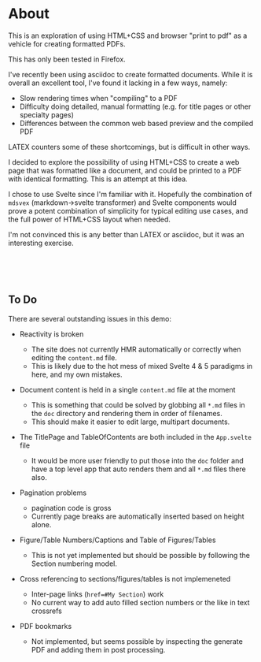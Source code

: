 
# About
This is an exploration of using HTML+CSS and browser "print to pdf" as a vehicle for creating formatted PDFs.

This has only been tested in Firefox.

I've recently been using asciidoc to create formatted documents.
While it is overall an excellent tool, I've found it lacking in a few ways, namely:
 * Slow rendering times when "compiling" to a PDF
 * Difficulty doing detailed, manual formatting (e.g. for title pages or other specialty pages)
 * Differences between the common web based preview and the compiled PDF

LATEX counters some of these shortcomings, but is difficult in other ways.

I decided to explore the possibility of using HTML+CSS to create a web page that was formatted like a document, and could be printed to a PDF with identical formatting.
This is an attempt at this idea.

I chose to use Svelte since I'm familiar with it.
Hopefully the combination of `mdsvex` (markdown->svelte transformer) and Svelte components would prove a potent combination of simplicity for typical editing use cases, and the full power of HTML+CSS layout when needed.

I'm not convinced this is any better than LATEX or asciidoc, but it was an interesting exercise.

<br/>
<br/>
<br/>

## To Do
There are several outstanding issues in this demo:
 * Reactivity is broken
    * The site does not currently HMR automatically or correctly when editing the `content.md` file.
    * This is likely due to the hot mess of mixed Svelte 4 & 5 paradigms in here, and my own mistakes.
 * Document content is held in a single `content.md` file at the moment
    * This is something that could be solved by globbing all `*.md` files in the `doc` directory and rendering them in order of filenames.
    * This should make it easier to edit large, multipart documents.
 * The TitlePage and TableOfContents are both included in the `App.svelte` file
    * It would be more user friendly to put those into the `doc` folder and have a top level app that auto renders them and all `*.md` files there also.
 

 
 * Pagination problems 
   * pagination code is gross
   * Currently page breaks are automatically inserted based on height alone.
 * Figure/Table Numbers/Captions and Table of Figures/Tables
    * This is not yet implemented but should be possible by following the Section numbering model.
 * Cross referencing to sections/figures/tables is not implemeneted
    * Inter-page links (`href=#My Section`) work
    * No current way to add auto filled section numbers or the like in text crossrefs
 * PDF bookmarks
    * Not implemented, but seems possible by inspecting the generate PDF and adding them in post processing.
 